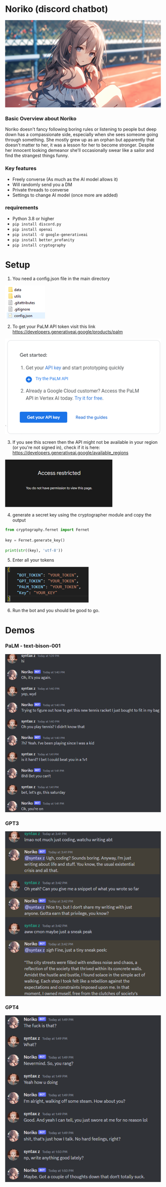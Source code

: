 # Noriko (discord chatbot)

<img src=".\assets\info\setup_readme_imgs\noriko.png" alt="noriko">

### Basic Overview about Noriko

Noriko doesn't fancy following boring rules or listening to people but deep down has a compassionate side, especially when she sees someone going through something. She mostly grew up as an orphan but apparently that doesn't matter to her, it was a lesson for her to become stronger. Despite her innocent looking demeanor she'll occasionally swear like a sailor and find the strangest things funny.


### Key features
- Freely converse (As much as the AI model allows it)
- Will randomly send you a DM
- Private threads to converse
- Settings to change AI model (once more are added)

### requirements

- Python 3.8 or higher
- `pip install discord.py`
- `pip install openai`
- `pip install -U google-generativeai`
- `pip install better_profanity`
- `pip install cryptography`



# Setup

1. You need a config.json file in the main directory

<img src=".\assets\info\setup_readme_imgs\config.png" alt="config">

2. To get your PaLM API token visit this link https://developers.generativeai.google/products/palm

<img src=".\assets\info\setup_imgs\palm\step1.png" alt="palm api key">

3. If you see this screen then the API might not be available in your region (or you're not signed in), check if it is here: https://developers.generativeai.google/available_regions

<img src=".\assets\info\setup_imgs\palm\step.png" alt="missing access screen">

4. generate a secret key using the cryptographer module and copy the output
```py
from cryptography.fernet import Fernet

key = Fernet.generate_key()

print(str((key), 'utf-8'))
```

5. Enter all your tokens

<img src=".\assets\info\setup_readme_imgs\tokens.png" alt="tokens">


6. Run the bot and you should be good to go.



# Demos

### PaLM - text-bison-001

<img src=".\assets\info\setup_readme_imgs\convo1.png" alt="PaLM API test">


### GPT3

<img src=".\assets\info\setup_readme_imgs\convo3.png" alt="gpt3 api test">

### GPT4

<img src=".\assets\info\setup_readme_imgs\convo2.png" alt="gpt4 api test">